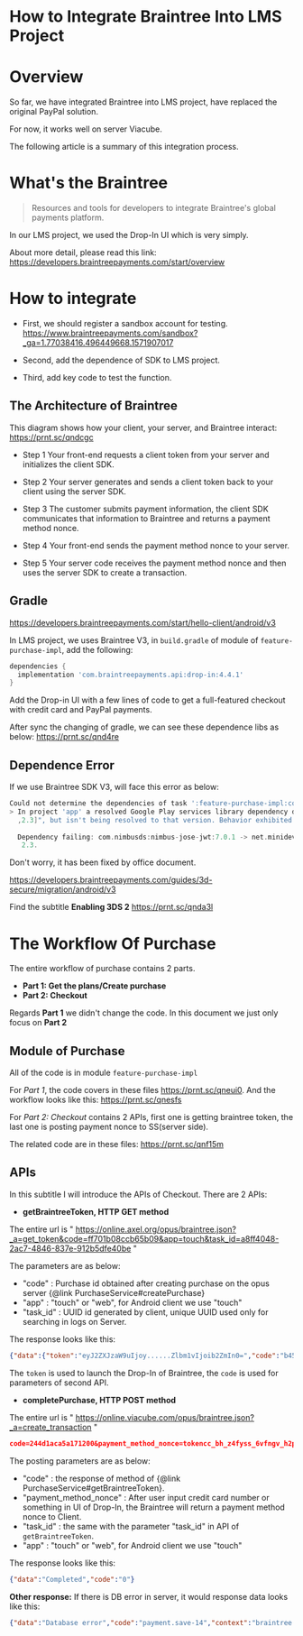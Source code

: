 # How to Integrate Braintree Into LMS Project

# Overview
So far, we have integrated Braintree into LMS project, have replaced the original PayPal solution.

For now, it works well on server Viacube.

The following article is a summary of this integration process.

# What's the Braintree
>Resources and tools for developers to integrate Braintree's global payments platform.

In our LMS project, we used the Drop-In UI which is very simply.

About more detail, please read this link: https://developers.braintreepayments.com/start/overview

# How to integrate
- First, we should register a sandbox account for testing.
https://www.braintreepayments.com/sandbox?_ga=1.77038416.496449668.1571907017

- Second, add the dependence of SDK to LMS project.

- Third, add key code to test the function.

## The Architecture of Braintree
This diagram shows how your client, your server, and Braintree interact:
https://prnt.sc/qndcgc

- Step 1
Your front-end requests a client token from your server and initializes the client SDK.

- Step 2
Your server generates and sends a client token back to your client using the server SDK.

- Step 3
The customer submits payment information, the client SDK communicates that information to Braintree and returns a payment method nonce.

- Step 4
Your front-end sends the payment method nonce to your server.

- Step 5
Your server code receives the payment method nonce and then uses the server SDK to create a transaction.

## Gradle
https://developers.braintreepayments.com/start/hello-client/android/v3

In LMS project, we uses Braintree V3, in `build.gradle` of module of `feature-purchase-impl`, 
add the following: 
```groovy
dependencies {
  implementation 'com.braintreepayments.api:drop-in:4.4.1'
}
```
Add the Drop-in UI with a few lines of code to get a full-featured checkout with credit card and PayPal payments.

After sync the changing of gradle, we can see these dependence libs as below:
https://prnt.sc/qnd4re

## Dependence Error
If we use Braintree SDK V3, will face this error as below:
```groovy
Could not determine the dependencies of task ':feature-purchase-impl:compileDebugJavaWithJavac'.
> In project 'app' a resolved Google Play services library dependency depends on another at an exact version (e.g. "[1.3.1
  ,2.3]", but isn't being resolved to that version. Behavior exhibited by the library will be unknown.
  
  Dependency failing: com.nimbusds:nimbus-jose-jwt:7.0.1 -> net.minidev:json-smart@[1.3.1,2.3], but json-smart version was
   2.3.
```
Don't worry, it has been fixed by office document.

https://developers.braintreepayments.com/guides/3d-secure/migration/android/v3

Find the subtitle **Enabling 3DS 2**
https://prnt.sc/qnda3l

# The Workflow Of Purchase
The entire workflow of purchase contains 2 parts.
- **Part 1: Get the plans/Create purchase**
- **Part 2: Checkout**

Regards **Part 1** we didn't change the code. In this document we just only focus on **Part 2** 

## Module of Purchase
All of the code is in module `feature-purchase-impl` 

For *Part 1*, the code covers in these files https://prnt.sc/qneui0.
And the workflow looks like this: https://prnt.sc/qnesfs

For *Part 2: Checkout* contains 2 APIs, first one is getting braintree token, 
the last one is posting payment nonce to SS(server side).

The related code are in these files: https://prnt.sc/qnf15m  

## APIs
In this subtitle I will introduce the APIs of Checkout.
There are 2 APIs:
- **getBraintreeToken,  HTTP GET method** 

The entire url is " https://online.axel.org/opus/braintree.json?_a=get_token&code=ff701b08ccb65b09&app=touch&task_id=a8ff4048-2ac7-4846-837e-912b5dfe40be "

The parameters are as below:
- "code"    : Purchase id obtained after creating purchase on the opus server {@link PurchaseService#createPurchase}
- "app"     : "touch" or "web", for Android client we use "touch"
- "task_id" : UUID id generated by client, unique UUID used only for searching in logs on Server.
 
The response looks like this:
```json
{"data":{"token":"eyJ2ZXJzaW9uIjoy......Zlbm1vIjoib2ZmIn0=","code":"b45d1b0896e5eb04"},"code":"0"}
```  

The `token` is used to launch the Drop-In of Braintree, the `code` is used for parameters of second API.


- **completePurchase, HTTP POST method**

The entire url is " https://online.viacube.com/opus/braintree.json?_a=create_transaction "
```json
code=244d1aca5a171200&payment_method_nonce=tokencc_bh_z4fyss_6vfngv_h2p59y_xw2hnf_7c4&task_id=106021cb-56bc-447e-af69-3f3e3b404b92&app=touch
```

The posting parameters are as below:
- "code"  : the response of method of {@link PurchaseService#getBraintreeToken}.
- "payment_method_nonce" : After user input credit card number or something in UI of Drop-In, the Braintree will return a payment method nonce to Client.
- "task_id" : the same with the parameter "task_id" in API of `getBraintreeToken`.
- "app"     : "touch" or "web", for Android client we use "touch"

The response looks like this:
```json
{"data":"Completed","code":"0"}
```

**Other response:**
If there is DB error in server, it would response data looks like this:
```json
{"data":"Database error","code":"payment.save-14","context":"braintree.get_token"}
```


